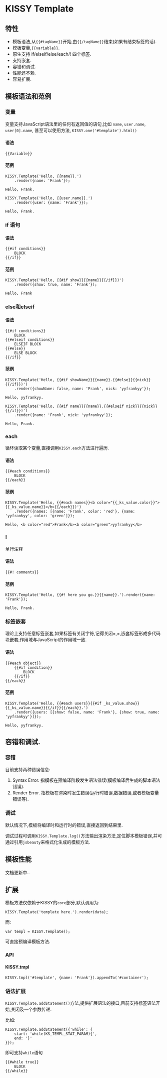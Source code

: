 # KISSY Template

## 特性

 * 模板语法,从`{{#tagName}}`开始,由`{{/tagName}}`结束(如果有结束标签的话).
 * 模板变量,`{{variable}}`.
 * 原生支持 if/elseif/else/each/! 四个标签.
 * 支持嵌套.
 * 容错和调试.
 * 性能还不赖.
 * 容易扩展.

## 模板语法和范例

### 变量

变量支持JavaScript语法里的任何有返回值的语句,比如 `name`, `user.name`, `user[0].name`, 甚至可以使用方法, `KISSY.one('#template').html()`

#### 语法

    {{Variable}}

#### 范例

    KISSY.Template('Hello, {{name}}.')
        .render({name: 'Frank'});

    Hello, Frank.

    KISSY.Template('Hello, {{user.name}}.')
        .render({user: {name: 'Frank'}});

    Hello, Frank.

### if 语句

#### 语法 
    {{#if conditions}}
        BLOCK
    {{/if}}

#### 范例

    KISSY.Template('Hello, {{#if show}}{{name}}{{/if}})')
        .render({show: true, name: 'Frank'});

    Hello, Frank

### else和elseif

#### 语法

    {{#if conditions}}
        BLOCK
    {{#elseif conditions}}
        ELSEIF BLOCK
    {{#else}}
        ELSE BLOCK
    {{/if}}

#### 范例

    KISSY.Template('Hello, {{#if showName}}{{name}}.{{#else}}{{nick}}{{/if}})')
        .render({showName: false, name: 'Frank', nick: 'yyfrankyy'});

    Hello, yyfrankyy.

    KISSY.Template('Hello, {{#if name}}{{name}}.{{#elseif nick}}{{nick}}{{/if}})')
        .render({name: 'Frank', nick: 'yyfrankyy'});

    Hello, Frank.

### each

循环读取某个变量,直接调用`KISSY.each`方法进行遍历.

#### 语法

    {{#each conditions}}
        BLOCK
    {{/each}}

#### 范例

    KISSY.Template('Hello, {{#each names}}<b color="{{_ks_value.color}}">{{_ks_value.name}}</b>{{/each}})')
        .render({names: [{name: 'Frank', color: 'red'}, {name: 'yyfrankyy', color: 'green']});

    Hello, <b color="red">Frank</b><b color="green">yyfrankyy</b>

### !

单行注释

#### 语法

    {{#! comments}}

#### 范例

    KISSY.Template('Hello, {{#! here you go.}}{{name}}.').render({name: 'Frank'});

    Hello, Frank.

### 标签嵌套

理论上支持任意标签嵌套,如果标签有关闭字符,记得关闭=,=,嵌套标签形成多代码块嵌套,作用域与JavaScript的作用域一致.

#### 语法

    {{#each object}}
        {{#if condition}}
            BLOCK
        {{/if}}
    {{/each}}

#### 范例

    KISSY.Template('Hello, {{#each users}}{{#if _ks_value.show}}{{_ks_value.name}}{{/if}}{{/each}}.')
        .render({users: [{show: false, name: 'Frank'}, {show: true, name: 'yyfrankyy'}]});

    Hello, yyfrankyy.

## 容错和调试.

### 容错

目前支持两种错误信息:

1. Syntax Error. 指模板在预编译阶段发生语法错误(模板编译后生成的脚本语法错误).
2. Render Error. 指模板在渲染时发生错误(运行时错误,数据错误,或者模板变量错误等).

### 调试

默认情况下,模板将编译时和运行时的错误,直接返回到结果里.

调试过程可调用`KISSY.Template.log()`方法输出渲染方法,定位脚本模板错误,并可通过引用`jsbeauty`来格式化生成的模板方法.

## 模板性能

文档更新中..

## 扩展

模板方法仅依赖于KISSY的`core`部分,默认调用为:

    KISSY.Template('template here.').render(data);

而:

    var templ = KISSY.Template();

可直接预编译模板方法.

### API

#### KISSY.tmpl

    KISSY.tmpl('#template', {name: 'Frank'}).appendTo('#container');

### 语法扩展

`KISSY.Template.addStatement()`方法,提供扩展语法的接口,目前支持标签语法开始,关闭及一个参数传递.

比如:

    KISSY.Template.addStatement({'while': {
        start: 'while(KS_TEMPL_STAT_PARAM){',
        end: '}'
    }});

即可支持`while`语句

    {{#while true}}
        BLOCK
    {{/while}}
